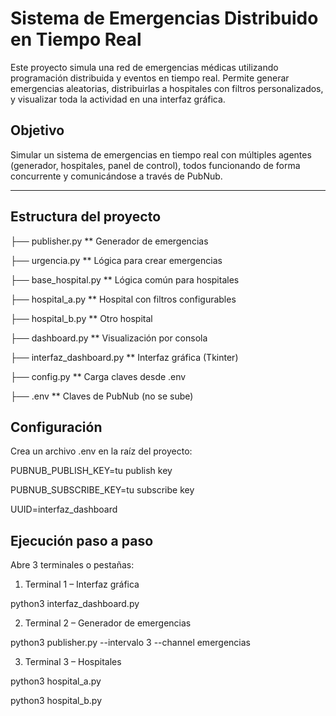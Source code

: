 # Sistema de Emergencias Distribuido en Tiempo Real

Este proyecto simula una red de emergencias médicas utilizando programación distribuida y eventos en tiempo real. Permite generar emergencias aleatorias, distribuirlas a hospitales con filtros personalizados, y visualizar toda la actividad en una interfaz gráfica.

## Objetivo

Simular un sistema de emergencias en tiempo real con múltiples agentes (generador, hospitales, panel de control), todos funcionando de forma concurrente y comunicándose a través de PubNub.

---

## Estructura del proyecto
├── publisher.py ** Generador de emergencias

├── urgencia.py ** Lógica para crear emergencias

├── base_hospital.py ** Lógica común para hospitales

├── hospital_a.py ** Hospital con filtros configurables

├── hospital_b.py ** Otro hospital

├── dashboard.py ** Visualización por consola

├── interfaz_dashboard.py ** Interfaz gráfica (Tkinter)

├── config.py ** Carga claves desde .env

├── .env ** Claves de PubNub (no se sube)


## Configuración

Crea un archivo .env en la raíz del proyecto:

PUBNUB_PUBLISH_KEY=tu publish key

PUBNUB_SUBSCRIBE_KEY=tu subscribe key

UUID=interfaz_dashboard


## Ejecución paso a paso

Abre 3 terminales o pestañas:

1. Terminal 1 – Interfaz gráfica

python3 interfaz_dashboard.py

2. Terminal 2 – Generador de emergencias

python3 publisher.py --intervalo 3 --channel emergencias

3. Terminal 3 – Hospitales

python3 hospital_a.py 

python3 hospital_b.py



